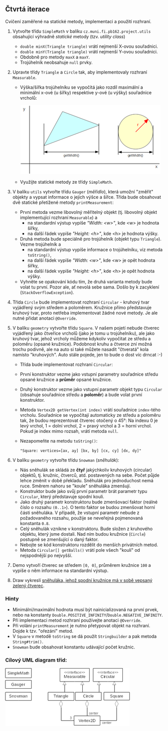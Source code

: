 ## Čtvrtá iterace

Cvičení zaměřené na statické metody, implementaci a použití rozhraní. 

1.  Vytvořte třídu `SimpleMath` v balíku `cz.muni.fi.pb162.project.utils` obsahující výhradně _statické_ metody (tzv. _utility class_)
    *   `double minX(Triangle triangle)` vrátí nejmenší X-ovou souřadnici.
    *   `double minY(Triangle triangle)` vrátí nejmenší Y-ovou souřadnici.
    *   Obdobně pro metody `maxX` a `maxY`.
    *   Trojúhelník neobsahuje `null` prvky.

2.  Upravte třídy `Triangle` a `Circle` tak, aby implementovaly rozhraní `Measurable`.
    *   Výška/šířka trojúhelníku se vypočítá jako rozdíl maximální a minimální x-ové (u šířky) respektive y-ové
        (u výšky) souřadnice vrcholů:

        ![šířka objektů](images/04a.png)
    *   Využijte statické metody ze třídy `SimpleMath`.

3.  V balíku `utils` vytvořte třídu `Gauger` (_měřidlo_), která umožní "změřit" objekty a vypsat informace o jejich výšce a šířce. Třída bude obsahovat dvě statické přetížené metody `printMeasurement`:
    *   První metoda vezme libovolný měřitelný objekt (tj. libovolný objekt implementující rozhraní `Measurable`) a
        *   na standardní výstup vypíše _"Width: \<w\>"_, kde \<w\> je hodnota šířky,
        *   na další řádek vypíše _"Height: \<h\>"_, kde \<h\> je hodnota výšky.
    *   Druhá metoda bude speciálně pro trojúhelník (objekt typu `Triangle`). Vezme trojúhelník a
        *   na standardní výstup vypíše informace o trojúhelníku, viz metoda `toString()`,
        *   na další řádek vypíše _"Width: \<w\>"_, kde \<w\> je opět hodnota šířky,
        *   na další řádek vypíše _"Height: \<h\>"_, kde \<h\> je opět hodnota výšky.
    *   Vyhněte se opakování kódu tím, že druhá varianta metody bude volat tu první. Pozor ale, ať nevolá sebe sama.
        Došlo by k zacyklení (`StackOverflowException`).

4.  Třída `Circle` bude implementovat rozhraní `Circular` - kruhový tvar vyjádřený svým středem a poloměrem.
    Kružnice přímo představuje kruhový tvar, proto netřeba implementovat žádné nové metody. Je ale nutné přidat anotaci `@Override`.

5.  V balíku `geometry` vytvořte třídu `Square`. V našem pojetí nebude čtverec vyjádřený jako čtveřice vrcholů (jako je tomu u trojúhelníku), 
	ale jako kruhový tvar, jehož vrcholy můžeme kdykoliv vypočítat ze středu a poloměru (opsané kružnice). 
	Podobnost kruhu a čtverce zní možná trochu podivně, ale na auto si také můžete nasadit "čtveratá" kola namísto "kruhových". 
	Auto stále pojede, jen to bude o dost víc drncat :-)
    *   Třída bude implementovat rozhraní `Circular`:
    *   První konstruktor vezme jako vstupní parametry souřadnice středu opsané kružnice a **průměr** opsané kružnice.
    *   Druhý konstruktor vezme jako vstupní parametr objekt typu `Circular` (obsahuje souřadnice středu a **poloměr**) a bude volat první konstruktor.
    *   Metoda `Vertex2D getVertex(int index)` vrátí souřadnice `index`-tého vrcholu. Souřadnice se vypočítají automaticky ze středu a poloměru tak,
	    že budou reprezentovat čtverec otočený o 45°: Na indexu 0 je levý vrchol, 1 = dolní vrchol, 2 = pravý vrchol a 3 = horní vrchol.
        Pokud je index mimo rozsah, vrátí metoda `null`.
    *   Nezapomeňte na metodu `toString()`:

            "Square: vertices=[ax, ay] [bx, by] [cx, cy] [dx, dy]"

6.  V balíku `geometry` vytvořte třídu `Snowman` (_sněhulák_):
    *   Nás sněhulák se skládá ze **čtyř** jakýchkoliv kruhových (circular) objektů, tj. kružnic, čtverců, atd. postavených na sebe.
        Počet půjde lehce změnit v době překladu. Sněhulák pro jednoduchost nemá ruce. Směrem nahoru se "koule" sněhuláka zmenšují. 
    *   Konstruktor bude jako svůj první parametr brát parametr typu `Circular`, který představuje spodní kouli.
	*   Jako druhý parametr konstruktoru bude zmenšovací faktor (reálné číslo o rozsahu `(0..1>`). O tento faktor se budou zmenšovat horní části sněhuláka.
        V případě, že vstupní parametr nebude z požadovaného rozsahu, použije se neveřejná pojmenovaná konstanta `0.8`.
    *   Celý sněhulák vznikne v konstruktoru. Bude složen z kruhového objektu, který jsme dostali. Nad ním budou kružnice (`Circle`) postupně se zmenšující o daný faktor. 
	*   Nebojte se kód konstruktoru rozdělit do menších privátních metod.
    *   Metoda `Circular[] getBalls()` vrátí pole všech "koulí" od nejspodnější po nejvyšší.

7. Demo vytvoří čtverec se středem `[0, 0]`, průměrem kružnice `100` a vypíše o něm informace na standardní výstup.

8. Draw vykreslí [sněhuláka, jehož spodní kružnice má v sobě vepsaný zelený
   čtverec](https://gitlab.fi.muni.cz/pb162/pb162-course-info/wikis/draw-images).

### Hinty

- Minimální/maximální hodnota musí být nainicializovaná na první prvek, nebo na konstanty
  `Double.POSITIVE_INFINITY`/`Double.NEGATIVE_INFINITY`.
- Při implementaci metod rozhraní používejte anotaci `@Override`.
- Při volání `printMeasurement` je nutno přetypovat objekt na rozhraní. Dojde k tzv. "ořezání" metod.
- V `Square` v metodě `toString` se dá použít `Stringbuilder` a pak metoda `String#trim()`.
- `Snowman` bude obsahovat konstantu udávající počet kružnic.

### Cílový UML diagram tříd:

![UML diagram tříd](images/04-class-diagram.png)
